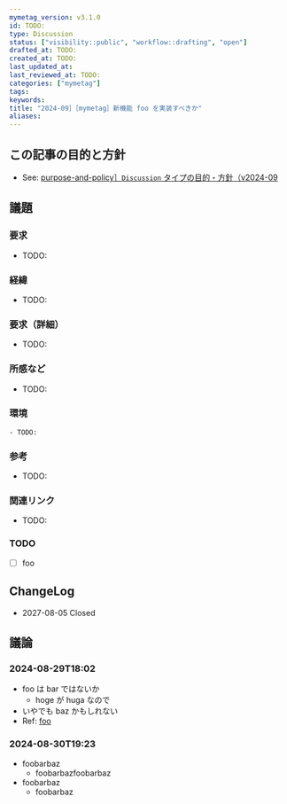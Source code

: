 ```yaml
---
mymetag_version: v3.1.0
id: TODO:
type: Discussion
status: ["visibility::public", "workflow::drafting", "open"]
drafted_at: TODO:
created_at: TODO:
last_updated_at:
last_reviewed_at: TODO:
categories: ["mymetag"]
tags:
keywords:
title: "2024-09］［mymetag］新機能 foo を実装すべきか"
aliases:
---
```


## この記事の目的と方針

- See: [purpose-and-policy］`Discussion` タイプの目的・方針（v2024-09](ab5688e9-81ef-4e3e-902f-205f5b1900d3.md)

## 議題

### 要求

- TODO:

### 経緯

- TODO:

### 要求（詳細）

- TODO:

### 所感など

- TODO:

### 環境

```console
- TODO:
```

### 参考

- TODO:

### 関連リンク

- TODO:

### TODO

- [ ] foo

## ChangeLog

- 2027-08-05 Closed

## 議論

### 2024-08-29T18:02

- foo は bar ではないか
    - hoge が huga なので
- いやでも baz かもしれない
- Ref: [foo](foo)

### 2024-08-30T19:23

- foobarbaz
    - foobarbazfoobarbaz
- foobarbaz
    - foobarbaz
